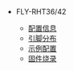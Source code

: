 * FLY-RHT36/42
 
  * [配置信息](/board/fly_rht36_42/README.md)
  * [引脚分布](/board/fly_rht36_42/pins.md)
  * [示例配置](/board/fly_rht36_42/cfg.md)
  * [固件烧录](/board/fly_rht36_42/flash.md)